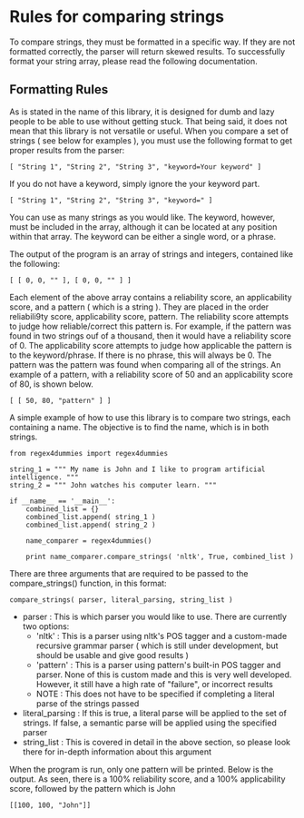 # Rules for comparing strings

To compare strings, they must be formatted in a specific way. If they are not formatted correctly, the parser will return skewed results. To successfully format your string array, please read the following documentation.

## Formatting Rules

As is stated in the name of this library, it is designed for dumb and lazy people to be able to use without getting stuck. That being said, it does not mean that this library is not versatile or useful. When you compare a set of strings ( see below for examples ), you must use the following format to get proper results from the parser:

```
[ "String 1", "String 2", "String 3", "keyword=Your keyword" ]
```

If you do not have a keyword, simply ignore the your keyword part.

```
[ "String 1", "String 2", "String 3", "keyword=" ]
```

You can use as many strings as you would like. The keyword, however, must be included in the array, although it can be located at any position within that array. The keyword can be either a single word, or a phrase.

The output of the program is an array of strings and integers, contained like the following:

```
[ [ 0, 0, "" ], [ 0, 0, "" ] ]
```

Each element of the above array contains a reliability score, an applicability score, and a pattern ( which is a string ). They are placed in the order reliabili9ty score, applicability score, pattern. The reliability score attempts to judge how reliable/correct this pattern is. For example, if the pattern was found in two strings ouf of a thousand, then it would have a reliability score of 0. The applicability score attempts to judge how applicable the pattern is to the keyword/phrase. If there is no phrase, this will always be 0. The pattern was the pattern was found when comparing all of the strings. An example of a pattern, with a reliability score of 50 and an applicability score of 80, is shown below.

```
[ [ 50, 80, "pattern" ] ]
```

A simple example of how to use this library is to compare two strings, each containing a name. The objective is to find the name, which is in both strings.

```
from regex4dummies import regex4dummies

string_1 = """ My name is John and I like to program artificial intelligence. """
string_2 = """ John watches his computer learn. """

if __name__ == '__main__':
    combined_list = {}
    combined_list.append( string_1 )
    combined_list.append( string_2 )

    name_comparer = regex4dummies()

    print name_comparer.compare_strings( 'nltk', True, combined_list )
```

There are three arguments that are required to be passed to the compare_strings() function, in this format:

```
compare_strings( parser, literal_parsing, string_list )
```

- parser : This is which parser you would like to use. There are currently two options:
  - 'nltk' : This is a parser using nltk's POS tagger and a custom-made recursive grammar parser ( which is still under development, but should be usable and give good results )
  - 'pattern' : This is a parser using pattern's built-in POS tagger and parser. None of this is custom made and this is very well developed. However, it still have a high rate of "failure", or incorrect results
  - NOTE : This does not have to be specified if completing a literal parse of the strings passed
- literal_parsing : If this is true, a literal parse will be applied to the set of strings. If false, a semantic parse will be applied using the specified parser
- string_list : This is covered in detail in the above section, so please look there for in-depth information about this argument

When the program is run, only one pattern will be printed. Below is the output. As seen, there is a 100% reliability score, and a 100% applicability score, followed by the pattern which is John

```
[[100, 100, "John"]]
```
